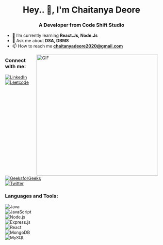 
<h1 align="center">Hey.. 👋, I'm Chaitanya Deore</h1>
<h3 align="center">A Developer from Code Shift Studio</h3>

<div align="left">

- 🌱 I’m currently learning **React.Js, Node.Js**  
- 💬 Ask me about **DSA, DBMS**  
- 📫 How to reach me **chaitanyadeore2020@gmail.com**  

</div>

<img align="right" alt="GIF" src="https://media.giphy.com/media/qgQUggAC3Pfv687qPC/giphy.gif" width="400"/>



### **Connect with me:**  
<div align="left">

[![LinkedIn](https://img.shields.io/badge/-LinkedIn-blue?style=flat&logo=Linkedin&logoColor=white)](https://www.linkedin.com/in/chaitanya-deore-840b39266/)  
[![Leetcode](https://img.shields.io/badge/-LeetCode-orange?style=flat&logo=LeetCode&logoColor=white)](https://leetcode.com/u/chaitanyad_03/)  
[![GeeksforGeeks](https://img.shields.io/badge/-GeeksforGeeks-0F9D58?style=flat&logo=GeeksforGeeks&logoColor=white)](https://www.geeksforgeeks.org/user/chaitanya_03/)  
[![Twitter](https://img.shields.io/badge/-Twitter-1DA1F2?style=flat&logo=Twitter&logoColor=white)](https://x.com/Chaitanyad_03)  

</div>


### **Languages and Tools:**  
<div align="left">

![Java](https://img.shields.io/badge/-Java-red?style=flat&logo=Java&logoColor=white)  
![JavaScript](https://img.shields.io/badge/-JavaScript-yellow?style=flat&logo=JavaScript&logoColor=white)  
![Node.js](https://img.shields.io/badge/-Node.js-green?style=flat&logo=Node.js&logoColor=white)  
![Express.js](https://img.shields.io/badge/-Express.js-black?style=flat&logo=Express&logoColor=white)  
![React](https://img.shields.io/badge/-React-blue?style=flat&logo=react&logoColor=white)  
![MongoDB](https://img.shields.io/badge/-MongoDB-green?style=flat&logo=MongoDB&logoColor=white)  
![MySQL](https://img.shields.io/badge/-MySQL-4479A1?style=flat&logo=MySQL&logoColor=white)  
